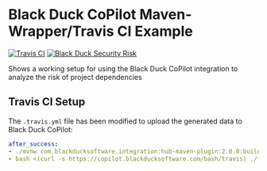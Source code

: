# Black Duck CoPilot Maven-Wrapper/Travis CI Example

[![Travis CI](https://travis-ci.org/BlackDuckCoPilot/example-polyglot-travis.svg?branch=master)](https://travis-ci.org/BlackDuckCoPilot/example-polyglot-travis) [![Black Duck Security Risk](https://copilot.blackducksoftware.com/github/groups/BlackDuckCoPilot/locations/example-polyglot-travis/public/results/branches/master/badge-risk.svg)](https://copilot.blackducksoftware.com/github/groups/BlackDuckCoPilot/locations/example-polyglot-travis/public/results/branches/master)

Shows a working setup for using the Black Duck CoPilot integration to analyze the risk of project dependencies

## Travis CI Setup

The `.travis.yml` file has been modified to upload the generated data to Black Duck CoPilot:

```yaml
after_success:
- ./mvnw com.blackducksoftware.integration:hub-maven-plugin:2.0.0:build-bom -Dhub.output.directory=. -Dhub.deploy.bdio=false
- bash <(curl -s https://copilot.blackducksoftware.com/bash/travis) ./*_bdio.jsonld
```

